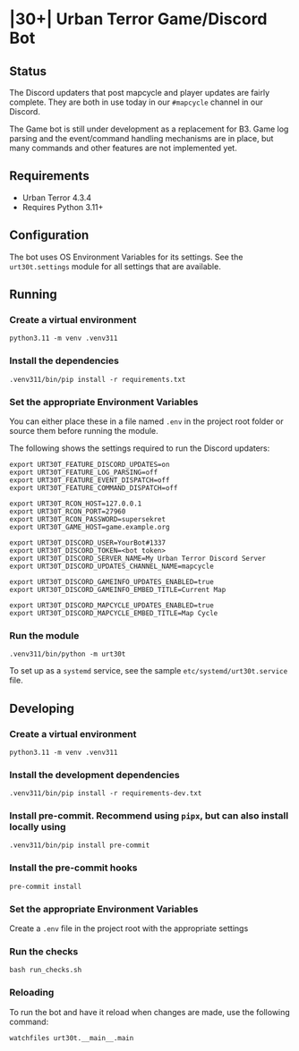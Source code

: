 # |30+| Urban Terror Game/Discord Bot

## Status

The Discord updaters that post mapcycle and player updates are fairly complete.
They are both in use today in our `#mapcycle` channel in our Discord.

The Game bot is still under development as a replacement for B3. Game log
parsing and the event/command handling mechanisms are in place, but many
commands and other features are not implemented yet.

## Requirements

- Urban Terror 4.3.4
- Requires Python 3.11+

## Configuration

The bot uses OS Environment Variables for its settings. See the
`urt30t.settings` module for all settings that are available.

## Running

### Create a virtual environment

    python3.11 -m venv .venv311

### Install the dependencies

    .venv311/bin/pip install -r requirements.txt

### Set the appropriate Environment Variables

You can either place these in a file named `.env` in the project root folder
or source them before running the module.

The following shows the settings required to run the Discord updaters:

```shell
export URT30T_FEATURE_DISCORD_UPDATES=on
export URT30T_FEATURE_LOG_PARSING=off
export URT30T_FEATURE_EVENT_DISPATCH=off
export URT30T_FEATURE_COMMAND_DISPATCH=off

export URT30T_RCON_HOST=127.0.0.1
export URT30T_RCON_PORT=27960
export URT30T_RCON_PASSWORD=supersekret
export URT30T_GAME_HOST=game.example.org

export URT30T_DISCORD_USER=YourBot#1337
export URT30T_DISCORD_TOKEN=<bot token>
export URT30T_DISCORD_SERVER_NAME=My Urban Terror Discord Server
export URT30T_DISCORD_UPDATES_CHANNEL_NAME=mapcycle

export URT30T_DISCORD_GAMEINFO_UPDATES_ENABLED=true
export URT30T_DISCORD_GAMEINFO_EMBED_TITLE=Current Map

export URT30T_DISCORD_MAPCYCLE_UPDATES_ENABLED=true
export URT30T_DISCORD_MAPCYCLE_EMBED_TITLE=Map Cycle
```

### Run the module

    .venv311/bin/python -m urt30t

To set up as a `systemd` service, see the sample `etc/systemd/urt30t.service` file.

## Developing

### Create a virtual environment

    python3.11 -m venv .venv311

### Install the development dependencies

    .venv311/bin/pip install -r requirements-dev.txt

### Install pre-commit. Recommend using `pipx`, but can also install locally using

    .venv311/bin/pip install pre-commit

### Install the pre-commit hooks

    pre-commit install

### Set the appropriate Environment Variables

Create a `.env` file in the project root with the appropriate settings

### Run the checks

    bash run_checks.sh

### Reloading

To run the bot and have it reload when changes are made, use the following
command:

    watchfiles urt30t.__main__.main
